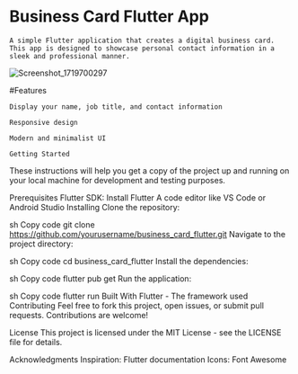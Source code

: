 # Business Card Flutter App


    A simple Flutter application that creates a digital business card. This app is designed to showcase personal contact information in a sleek and professional manner.

![Screenshot_1719700297](https://github.com/Khairalla345/BusinessCardFlutter/assets/140925047/4f14c173-330f-403d-933a-6217c8d9780b)


#Features

    Display your name, job title, and contact information

    Responsive design

    Modern and minimalist UI

    Getting Started
These instructions will help you get a copy of the project up and running on your local machine for development and testing purposes.

Prerequisites
Flutter SDK: Install Flutter
A code editor like VS Code or Android Studio
Installing
Clone the repository:

sh
Copy code
git clone https://github.com/yourusername/business_card_flutter.git
Navigate to the project directory:

sh
Copy code
cd business_card_flutter
Install the dependencies:

sh
Copy code
flutter pub get
Run the application:

sh
Copy code
flutter run
Built With
Flutter - The framework used
Contributing
Feel free to fork this project, open issues, or submit pull requests. Contributions are welcome!

License
This project is licensed under the MIT License - see the LICENSE file for details.

Acknowledgments
Inspiration: Flutter documentation
Icons: Font Awesome
